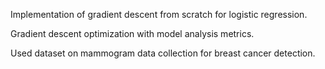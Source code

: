 Implementation of gradient descent from scratch for logistic regression.

Gradient descent optimization with model analysis metrics.

Used dataset on mammogram data collection for breast cancer detection.
